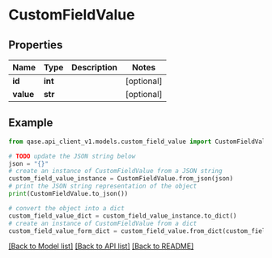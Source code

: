 # CustomFieldValue


## Properties

Name | Type | Description | Notes
------------ | ------------- | ------------- | -------------
**id** | **int** |  | [optional] 
**value** | **str** |  | [optional] 

## Example

```python
from qase.api_client_v1.models.custom_field_value import CustomFieldValue

# TODO update the JSON string below
json = "{}"
# create an instance of CustomFieldValue from a JSON string
custom_field_value_instance = CustomFieldValue.from_json(json)
# print the JSON string representation of the object
print(CustomFieldValue.to_json())

# convert the object into a dict
custom_field_value_dict = custom_field_value_instance.to_dict()
# create an instance of CustomFieldValue from a dict
custom_field_value_form_dict = custom_field_value.from_dict(custom_field_value_dict)
```
[[Back to Model list]](../README.md#documentation-for-models) [[Back to API list]](../README.md#documentation-for-api-endpoints) [[Back to README]](../README.md)


